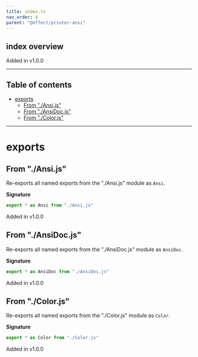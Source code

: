 ```yaml
---
title: index.ts
nav_order: 4
parent: "@effect/printer-ansi"
---
```


## index overview

Added in v1.0.0

---

<h2 class="text-delta">Table of contents</h2>

- [exports](#exports)
  - [From "./Ansi.js"](#from-ansijs)
  - [From "./AnsiDoc.js"](#from-ansidocjs)
  - [From "./Color.js"](#from-colorjs)

---

# exports

## From "./Ansi.js"

Re-exports all named exports from the "./Ansi.js" module as `Ansi`.

**Signature**

```ts
export * as Ansi from "./Ansi.js"
```

Added in v1.0.0

## From "./AnsiDoc.js"

Re-exports all named exports from the "./AnsiDoc.js" module as `AnsiDoc`.

**Signature**

```ts
export * as AnsiDoc from "./AnsiDoc.js"
```

Added in v1.0.0

## From "./Color.js"

Re-exports all named exports from the "./Color.js" module as `Color`.

**Signature**

```ts
export * as Color from "./Color.js"
```

Added in v1.0.0
